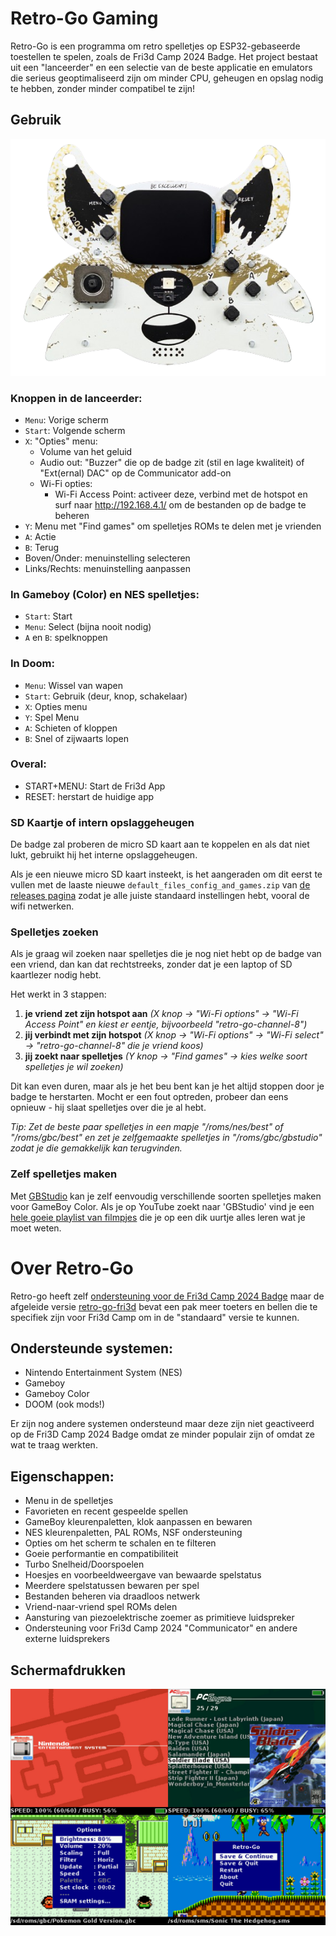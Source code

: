 # Retro-Go Gaming

Retro-Go is een programma om retro spelletjes op ESP32-gebaseerde toestellen te spelen, zoals de Fri3d Camp 2024 Badge.
Het project bestaat uit een "lanceerder" en een selectie van de beste applicatie en emulators die
serieus geoptimaliseerd zijn om minder CPU, geheugen en opslag nodig te hebben, zonder minder compatibel te zijn!

## Gebruik

![Badge](Badge_Front.png)

### Knoppen in de lanceerder:

- `Menu`: Vorige scherm
- `Start`: Volgende scherm
- `X`: "Opties" menu:
	- Volume van het geluid
	- Audio out: "Buzzer" die op de badge zit (stil en lage kwaliteit) of "Ext(ernal) DAC" op de Communicator add-on
	- Wi-Fi opties:
		- Wi-Fi Access Point: activeer deze, verbind met de hotspot en surf naar http://192.168.4.1/ om de bestanden op de badge te beheren
- `Y`: Menu met "Find games" om spelletjes ROMs te delen met je vrienden
- `A`: Actie
- `B`: Terug
- Boven/Onder: menuinstelling selecteren
- Links/Rechts: menuinstelling aanpassen

### In Gameboy (Color) en NES spelletjes:

- `Start`: Start
- `Menu`: Select (bijna nooit nodig)
- `A` en `B`: spelknoppen

### In Doom:

- `Menu`: Wissel van wapen
- `Start`: Gebruik (deur, knop, schakelaar)
- `X`: Opties menu
- `Y`: Spel Menu
- `A`: Schieten of kloppen
- `B`: Snel of zijwaarts lopen

### Overal:

- START+MENU: Start de Fri3d App
- RESET: herstart de huidige app

### SD Kaartje of intern opslaggeheugen

De badge zal proberen de micro SD kaart aan te koppelen en als dat niet lukt, gebruikt hij het interne opslaggeheugen.

Als je een nieuwe micro SD kaart insteekt, is het aangeraden om dit eerst te vullen met de laaste nieuwe `default_files_config_and_games.zip` van [de releases pagina](https://github.com/tomvanbraeckel/retro-go-fri3d/releases) zodat je alle juiste standaard instellingen hebt, vooral de wifi netwerken.

### Spelletjes zoeken

Als je graag wil zoeken naar spelletjes die je nog niet hebt op de badge van een vriend, dan kan dat rechtstreeks, zonder dat je een laptop of SD kaartlezer nodig hebt.

Het werkt in 3 stappen:

1. **je vriend zet zijn hotspot aan** *(X knop -> "Wi-Fi options" -> "Wi-Fi Access Point" en kiest er eentje, bijvoorbeeld "retro-go-channel-8")*
2. **jij verbindt met zijn hotspot** *(X knop -> "Wi-Fi options" -> "Wi-Fi select" -> "retro-go-channel-8" die je vriend koos)*
3. **jij zoekt naar spelletjes** *(Y knop -> "Find games" -> kies welke soort spelletjes je wil zoeken)*

Dit kan even duren, maar als je het beu bent kan je het altijd stoppen door je badge te herstarten.
Mocht er een fout optreden, probeer dan eens opnieuw - hij slaat spelletjes over die je al hebt.

*Tip: Zet de beste paar spelletjes in een mapje "/roms/nes/best" of "/roms/gbc/best" en zet je zelfgemaakte spelletjes in "/roms/gbc/gbstudio" zodat je die gemakkelijk kan terugvinden.*

### Zelf spelletjes maken

Met [GBStudio](https://www.gbstudio.dev/) kan je zelf eenvoudig verschillende soorten spelletjes maken voor GameBoy Color. Als je op YouTube zoekt naar 'GBStudio' vind je een [hele goeie playlist van filmpjes](https://www.youtube.com/watch?v=hNXlV2tt7eE&list=PLmac3HPrav--Q4QKUVknwwMSNk1YECFKT) die je op een dik uurtje alles leren wat je moet weten.

# Over Retro-Go

Retro-go heeft zelf [ondersteuning voor de Fri3d Camp 2024 Badge](https://github.com/ducalex/retro-go/tree/dev/components/retro-go/targets/fri3d-2024) maar de afgeleide versie [retro-go-fri3d](https://github.com/tomvanbraeckel/retro-go-fri3d/releases) bevat een pak meer toeters en bellen die te specifiek zijn voor Fri3d Camp om in de "standaard" versie te kunnen.


## Ondersteunde systemen:

- Nintendo Entertainment System (NES)
- Gameboy
- Gameboy Color
- DOOM (ook mods!)

Er zijn nog andere systemen ondersteund maar deze zijn niet geactiveerd op de Fri3D Camp 2024 Badge omdat ze minder populair zijn of omdat ze wat te traag werkten.

## Eigenschappen:
- Menu in de spelletjes
- Favorieten en recent gespeelde spellen
- GameBoy kleurenpaletten, klok aanpassen en bewaren
- NES kleurenpaletten, PAL ROMs, NSF ondersteuning
- Opties om het scherm te schalen en te filteren
- Goeie performantie en compatibiliteit
- Turbo Snelheid/Doorspoelen
- Hoesjes en voorbeeldweergave van bewaarde spelstatus
- Meerdere spelstatussen bewaren per spel
- Bestanden beheren via draadloos netwerk
- Vriend-naar-vriend spel ROMs delen
- Aansturing van piezoelektrische zoemer as primitieve luidspreker
- Ondersteuning voor Fri3d Camp 2024 "Communicator" en andere externe luidsprekers

## Schermafdrukken

![Preview](retro-go-preview.jpg)